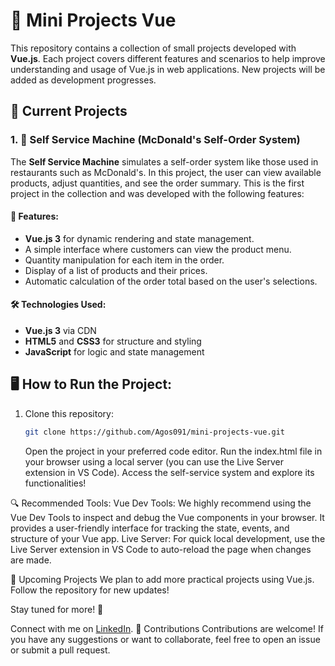 # 🚀 Mini Projects Vue

This repository contains a collection of small projects developed with **Vue.js**. Each project covers different features and scenarios to help improve understanding and usage of Vue.js in web applications. New projects will be added as development progresses.

## 📂 Current Projects

### 1. 🍔 Self Service Machine (McDonald's Self-Order System)

The **Self Service Machine** simulates a self-order system like those used in restaurants such as McDonald's. In this project, the user can view available products, adjust quantities, and see the order summary. This is the first project in the collection and was developed with the following features:

#### 🔧 Features:

- **Vue.js 3** for dynamic rendering and state management.
- A simple interface where customers can view the product menu.
- Quantity manipulation for each item in the order.
- Display of a list of products and their prices.
- Automatic calculation of the order total based on the user's selections.

#### 🛠️ Technologies Used:

- **Vue.js 3** via CDN
- **HTML5** and **CSS3** for structure and styling
- **JavaScript** for logic and state management

## 🖥️ How to Run the Project:

1. Clone this repository:
   ```bash
   git clone https://github.com/Agos091/mini-projects-vue.git
   ```
   Open the project in your preferred code editor.
   Run the index.html file in your browser using a local server (you can use the Live Server extension in VS Code).
   Access the self-service system and explore its functionalities!

🔍 Recommended Tools:
Vue Dev Tools: We highly recommend using the Vue Dev Tools to inspect and debug the Vue components in your browser. It provides a user-friendly interface for tracking the state, events, and structure of your Vue app.
Live Server: For quick local development, use the Live Server extension in VS Code to auto-reload the page when changes are made.

📅 Upcoming Projects
We plan to add more practical projects using Vue.js. Follow the repository for new updates!

Stay tuned for more! 🌟

Connect with me on [LinkedIn](https://www.linkedin.com/in/agos-dalcin-rufino-a9913821a/).
🤝 Contributions
Contributions are welcome! If you have any suggestions or want to collaborate, feel free to open an issue or submit a pull request.
